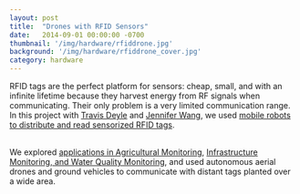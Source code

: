 ```yaml
---
layout: post
title:  "Drones with RFID Sensors"
date:   2014-09-01 00:00:00 -0700
thumbnail: '/img/hardware/rfiddrone.jpg'
background: '/img/hardware/rfiddrone_cover.jpg'
category: hardware
---
```

RFID tags are the perfect platform for sensors: cheap, small, and with an infinite lifetime because they harvest energy from RF signals when communicating. Their only problem is a very limited communication range. In this project with <a href="http://www.travisdeyle.com/">Travis Deyle</a> and <a href="https://www.linkedin.com/in/jewang">Jennifer Wang</a>, we used <a href="http://spectrum.ieee.org/automaton/robotics/robotics-hardware/mobile-robots-and-rfid-tags-internet-of-thingsify-the-outdoors">mobile robots to distribute and read sensorized RFID tags</a>. <br><br>

We explored <a href="http://diydrones.com/profiles/blogs/adding-uhf-rfid-sensors-to-iris-for-aerial-farm-management">applications in Agricultural Monitoring</a>, <a href="http://www.hizook.com/blog/2015/08/10/mobile-robots-and-long-range-uhf-rfid-sensor-tags-internet-things">Infrastructure Monitoring, and Water Quality Monitoring</a>, and used autonomous aerial drones and ground vehicles to communicate with distant tags planted over a wide area.